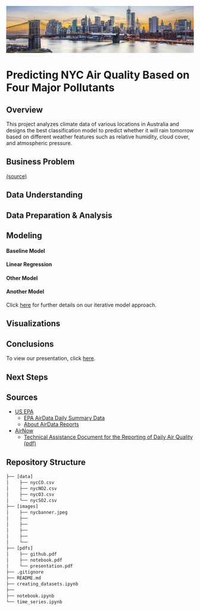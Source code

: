 ![nyc banner](https://github.com/alpacanonymous/capstone/blob/main/images/nycbanner.jpeg?raw=true)
# Predicting NYC Air Quality Based on Four Major Pollutants


## Overview
This project analyzes climate data of various locations in Australia and designs the best classification model to predict whether it will rain tomorrow based on different weather features such as relative humidity, cloud cover, and atmospheric pressure.




## Business Problem


<a href="#Sources">(source)</a>


## Data Understanding





## Data Preparation & Analysis






## Modeling






#### Baseline Model


#### Linear Regression


#### Other Model


#### Another Model

Click [here](www.github.com) for further details on our iterative model approach.


## Visualizations




## Conclusions



To view our presentation, click [here](www.github.com).


## Next Steps






## <a id="Sources">Sources</a>
- [US EPA](https://www.epa.gov/)
  - [EPA AirData Daily Summary Data](https://aqs.epa.gov/aqsweb/airdata/download_files.html#Daily)
  - [About AirData Reports](https://www.epa.gov/outdoor-air-quality-data/about-air-data-reports)
- [AirNow](https://www.airnow.gov/)
  - [Technical Assistance Document for the Reporting of Daily Air Quality (pdf)](https://www.airnow.gov/sites/default/files/2020-05/aqi-technical-assistance-document-sept2018.pdf)





## Repository Structure
```
├── [data]
│    ├── nycCO.csv
│    ├── nycNO2.csv
│    ├── nycO3.csv
│    └── nycSO2.csv
├── [images]
│    ├── nycbanner.jpeg
│    ├── 
│    ├── 
│    ├── 
│    ├── 
│    └──
├── [pdfs]
│    ├── github.pdf
│    ├── notebook.pdf
│    └── presentation.pdf
├── .gitignore
├── README.md
├── creating_datasets.ipynb
├── 
├── notebook.ipynb
└── time_series.ipynb
```
